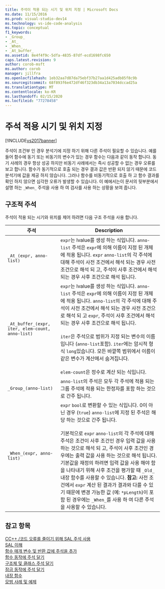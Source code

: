 ```yaml
---
title: 주석이 적용 되는 시기 및 위치 지정 | Microsoft Docs
ms.date: 11/15/2016
ms.prod: visual-studio-dev14
ms.technology: vs-ide-code-analysis
ms.topic: conceptual
f1_keywords:
- _Group_
- _At_
- _When_
- _At_buffer_
ms.assetid: 8e4f4f9c-5dfa-4835-87df-ecd1698fc650
caps.latest.revision: 9
author: corob-msft
ms.author: corob
manager: jillfra
ms.openlocfilehash: 1eb32aa7d87da75ebf37b27aa1d425adb85f8c9b
ms.sourcegitcommit: 68f893f6e472df46f323db34a13a7034dccad25a
ms.translationtype: MT
ms.contentlocale: ko-KR
ms.lasthandoff: 02/15/2020
ms.locfileid: "77278458"
---
```

# <a name="specifying-when-and-where-an-annotation-applies"></a>주석 적용 시기 및 위치 지정
[!INCLUDE[vs2017banner](../includes/vs2017banner.md)]

주석이 조건부 인 경우 분석기에 지정 하기 위해 다른 주석이 필요할 수 있습니다.  예를 들어 함수에 동기 또는 비동기의 변수가 있는 경우 함수는 다음과 같이 동작 합니다. 동기 사례의 경우 항상 성공 하지만 비동기 사례에서는 즉시 성공할 수 없는 경우 오류를 보고 합니다. 함수가 동기적으로 호출 되는 경우 결과 값은 반환 되지 않기 때문에 코드 분석기에 값을 제공 하지 않습니다.  그러나 함수를 비동기적으로 호출 하 고 함수 결과를 확인 하지 않으면 심각한 오류가 발생할 수 있습니다. 이 예에서는이 문서의 뒷부분에서 설명 하는 `_When_` 주석을 사용 하 여 검사를 사용 하는 상황을 보여 줍니다.  
  
## <a name="structural-annotations"></a>구조적 주석  
 주석이 적용 되는 시기와 위치를 제어 하려면 다음 구조 주석을 사용 합니다.  
  
|주석|Description|  
|----------------|-----------------|  
|`_At_(expr, anno-list)`|`expr`는 lvalue를 생성 하는 식입니다. `anno-list` 주석은 `expr`에 의해 이름이 지정 된 개체에 적용 됩니다. `expr` `anno-list`의 각 주석에 대해 주석이 사전 조건에서 해석 되는 경우 사전 조건으로 해석 되 고, 주석이 사후 조건에서 해석 되는 경우 사후 조건으로 해석 됩니다.|  
|`_At_buffer_(expr, iter, elem-count, anno-list)`|`expr`는 lvalue를 생성 하는 식입니다. `anno-list` 주석은 `expr`에 의해 이름이 지정 된 개체에 적용 됩니다. `anno-list`의 각 주석에 대해 주석이 사전 조건에서 해석 되는 경우 사전 조건으로 해석 되 고 `expr`, 주석이 사후 조건에서 해석 되는 경우 사후 조건으로 해석 됩니다.<br /><br /> `iter`은 주석으로 범위가 지정 되는 변수의 이름입니다 (`anno-list`포함). `iter`에는 암시적 형식 `long`있습니다. 모든 바깥쪽 범위에서 이름이 같은 변수가 계산에서 숨겨집니다.<br /><br /> `elem-count`은 정수로 계산 되는 식입니다.|  
|`_Group_(anno-list)`|`anno-list`의 주석은 모두 각 주석에 적용 되는 그룹 주석에 적용 되는 한정자를 포함 하는 것으로 간주 됩니다.|  
|`_When_(expr, anno-list)`|`expr` `bool`로 변환할 수 있는 식입니다. 0이 아닌 경우 (`true`) `anno-list`에 지정 된 주석은 해당 하는 것으로 간주 됩니다.<br /><br /> 기본적으로 `expr` `anno-list`의 각 주석에 대해 주석은 조건이 사후 조건인 경우 입력 값을 사용 하는 것으로 해석 되 고, 주석이 사후 조건인 경우에는 출력 값을 사용 하는 것으로 해석 됩니다. 기본값을 재정의 하려면 입력 값을 사용 해야 함을 나타내기 위해 사후 조건을 평가할 때 `_Old_` 내장 함수를 사용할 수 있습니다. **참고:**  사전 조건에서 `expr` 계산 된 결과가 결과와 다를 수 있기 때문에 변경 가능한 값 (예: `*pLength`)이 포함 된 경우에는 `_When_`를 사용 하 여 다른 주석을 사용할 수 있습니다.|  
  
## <a name="see-also"></a>참고 항목  
 [CC++ /코드 오류를 줄이기 위해 SAL 주석 사용](../code-quality/using-sal-annotations-to-reduce-c-cpp-code-defects.md)   
 [SAL  이해](../code-quality/understanding-sal.md)  
 [함수 매개 변수 및 반환 값에 주석을 추가](../code-quality/annotating-function-parameters-and-return-values.md)   
 [함수 동작에 주석 달기](../code-quality/annotating-function-behavior.md)   
 [구조체 및 클래스  주석 달기](../code-quality/annotating-structs-and-classes.md)  
 [잠금 동작에 주석 달기](../code-quality/annotating-locking-behavior.md)   
 [내장 함수](../code-quality/intrinsic-functions.md)   
 [모범 사례 및 예제](../code-quality/best-practices-and-examples-sal.md)
